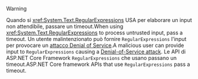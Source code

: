 > [!WARNING]
> <span data-ttu-id="bba34-101">Quando si <xref:System.Text.RegularExpressions> USA per elaborare un input non attendibile, passare un timeout.</span><span class="sxs-lookup"><span data-stu-id="bba34-101">When using <xref:System.Text.RegularExpressions> to process untrusted input, pass a timeout.</span></span> <span data-ttu-id="bba34-102">Un utente malintenzionato può fornire `RegularExpressions` l'input per provocare un [attacco Denial of Service](https://www.us-cert.gov/ncas/tips/ST04-015).</span><span class="sxs-lookup"><span data-stu-id="bba34-102">A malicious user can provide input to `RegularExpressions` causing a [Denial-of-Service attack](https://www.us-cert.gov/ncas/tips/ST04-015).</span></span> <span data-ttu-id="bba34-103">Le API di ASP.NET Core Framework `RegularExpressions` che usano passano un timeout.</span><span class="sxs-lookup"><span data-stu-id="bba34-103">ASP.NET Core framework APIs that use `RegularExpressions` pass a timeout.</span></span>